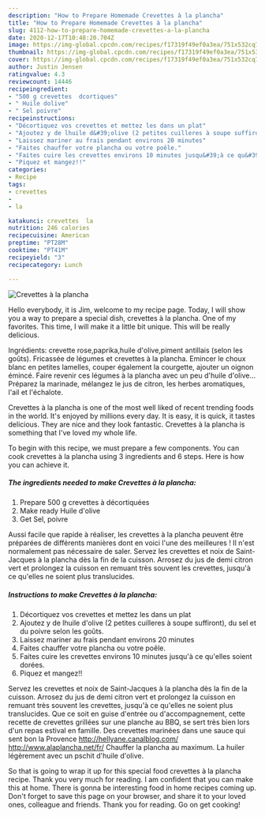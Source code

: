 ```yaml
---
description: "How to Prepare Homemade Crevettes à la plancha"
title: "How to Prepare Homemade Crevettes à la plancha"
slug: 4112-how-to-prepare-homemade-crevettes-a-la-plancha
date: 2020-12-17T10:48:20.704Z
image: https://img-global.cpcdn.com/recipes/f17319f49ef0a3ea/751x532cq70/crevettes-a-la-plancha-photo-principale-de-la-recette.jpg
thumbnail: https://img-global.cpcdn.com/recipes/f17319f49ef0a3ea/751x532cq70/crevettes-a-la-plancha-photo-principale-de-la-recette.jpg
cover: https://img-global.cpcdn.com/recipes/f17319f49ef0a3ea/751x532cq70/crevettes-a-la-plancha-photo-principale-de-la-recette.jpg
author: Justin Jensen
ratingvalue: 4.3
reviewcount: 14446
recipeingredient:
- "500 g crevettes  dcortiques"
- " Huile dolive"
- " Sel poivre"
recipeinstructions:
- "Décortiquez vos crevettes et mettez les dans un plat"
- "Ajoutez y de lhuile d&#39;olive (2 petites cuilleres à soupe suffiront), du sel et du poivre selon les goûts."
- "Laissez mariner au frais pendant environs 20 minutes"
- "Faites chauffer votre plancha ou votre poêle."
- "Faites cuire les crevettes environs 10 minutes jusqu&#39;à ce qu&#39;elles soient dorées."
- "Piquez et mangez!!"
categories:
- Recipe
tags:
- crevettes
- 
- la

katakunci: crevettes  la 
nutrition: 246 calories
recipecuisine: American
preptime: "PT28M"
cooktime: "PT41M"
recipeyield: "3"
recipecategory: Lunch

---
```



![Crevettes à la plancha](https://img-global.cpcdn.com/recipes/f17319f49ef0a3ea/751x532cq70/crevettes-a-la-plancha-photo-principale-de-la-recette.jpg)

Hello everybody, it is Jim, welcome to my recipe page. Today, I will show you a way to prepare a special dish, crevettes à la plancha. One of my favorites. This time, I will make it a little bit unique. This will be really delicious.

Ingrédients: crevette rose,paprika,huile d&#39;olive,piment antillais (selon les goûts). Fricassée de légumes et crevettes à la plancha. Emincer le choux blanc en petites lamelles, couper également la courgette, ajouter un oignon émincé. Faire revenir ces légumes à la plancha avec un peu d&#39;huile d&#39;olive… Préparez la marinade, mélangez le jus de citron, les herbes aromatiques, l&#39;ail et l&#39;échalote.

Crevettes à la plancha is one of the most well liked of recent trending foods in the world. It's enjoyed by millions every day. It is easy, it is quick, it tastes delicious. They are nice and they look fantastic. Crevettes à la plancha is something that I've loved my whole life.


To begin with this recipe, we must prepare a few components. You can cook crevettes à la plancha using 3 ingredients and 6 steps. Here is how you can achieve it.

<!--inarticleads1-->

##### The ingredients needed to make Crevettes à la plancha:

1. Prepare 500 g crevettes à décortiquées
1. Make ready  Huile d&#39;olive
1. Get  Sel, poivre


Aussi facile que rapide à réaliser, les crevettes à la plancha peuvent être préparées de différents manières dont en voici l&#39;une des meilleures ! Il n&#39;est normalement pas nécessaire de saler. Servez les crevettes et noix de Saint-Jacques à la plancha dès la fin de la cuisson. Arrosez du jus de demi citron vert et prolongez la cuisson en remuant très souvent les crevettes, jusqu&#39;à ce qu&#39;elles ne soient plus translucides. 

<!--inarticleads2-->

##### Instructions to make Crevettes à la plancha:

1. Décortiquez vos crevettes et mettez les dans un plat
1. Ajoutez y de lhuile d&#39;olive (2 petites cuilleres à soupe suffiront), du sel et du poivre selon les goûts.
1. Laissez mariner au frais pendant environs 20 minutes
1. Faites chauffer votre plancha ou votre poêle.
1. Faites cuire les crevettes environs 10 minutes jusqu&#39;à ce qu&#39;elles soient dorées.
1. Piquez et mangez!!


Servez les crevettes et noix de Saint-Jacques à la plancha dès la fin de la cuisson. Arrosez du jus de demi citron vert et prolongez la cuisson en remuant très souvent les crevettes, jusqu&#39;à ce qu&#39;elles ne soient plus translucides. Que ce soit en guise d&#39;entrée ou d&#39;accompagnement, cette recette de crevettes grillées sur une planche au BBQ, se sert très bien lors d&#39;un repas estival en famille. Des crevettes marinées dans une sauce qui sent bon la Provence http://hellyane.canalblog.com/ http://www.alaplancha.net/fr/ Chauffer la plancha au maximum. La huiler légèrement avec un pschit d&#39;huile d&#39;olive. 

So that is going to wrap it up for this special food crevettes à la plancha recipe. Thank you very much for reading. I am confident that you can make this at home. There is gonna be interesting food in home recipes coming up. Don't forget to save this page on your browser, and share it to your loved ones, colleague and friends. Thank you for reading. Go on get cooking!
